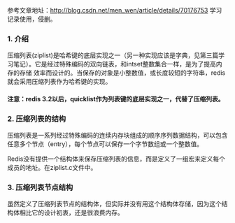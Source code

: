 参考文章地址：http://blog.csdn.net/men_wen/article/details/70176753
学习记录使用，侵删。

### 1. 介绍
压缩列表(ziplist)是哈希键的底层实现之一（另一种实现应该是字典，见第三篇学习笔记）。它是经过特殊编码的双向链表，和intset整数集合一样，是为了提高内存的存储
效率而设计的。当保存的对象是小整数值，或长度较短的字符串，redis就会采用压缩列表作为哈希键的实现。
#### 注意：redis 3.2以后，quicklist作为列表键的底层实现之一，代替了压缩列表。

### 2. 压缩列表的结构
压缩列表是一系列经过特殊编码的连续内存块组成的顺序序列数据结构，可以包含任意多个节点（entry），每个节点可以保存一个字节数组或一个整数值。

Redis没有提供一个结构体来保存压缩列表的信息，而是定义了一组宏来定义每个成员的地址。在ziplist.c文件中。

### 3. 压缩列表节点结构
虽然定义了压缩列表节点的结构体，但实际并没有用这个结构体存储，因为这个结构体相比它的设计初衷，还是很浪费内存。
